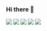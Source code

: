 ### Hi there 👋


<img src="https://img.shields.io/badge/-Python-000000?style=flat&logo=Python"/>
<img src="https://img.shields.io/badge/-Tensorflow-000000?style=flat&logo=Tensorflow"/>
<img src="https://img.shields.io/badge/-Keras-000000?style=flat&logo=Keras"/>
<img src="https://img.shields.io/badge/-Amazon AWS-000000?style=flat&logo=Amazon AWS"/>
<img src="https://img.shields.io/badge/-Django-000000?style=flat&logo=Django"/>

<!--
**jmsmg/jmsmg** is a ✨ _special_ ✨ repository because its `README.md` (this file) appears on your GitHub profile.

Here are some ideas to get you started:

- 🔭 I’m currently working on ...
- 🌱 I’m currently learning ...
- 👯 I’m looking to collaborate on ...
- 🤔 I’m looking for help with ...
- 💬 Ask me about ...
- 📫 How to reach me: ...
- 😄 Pronouns: ...
- ⚡ Fun fact: ...
-->
